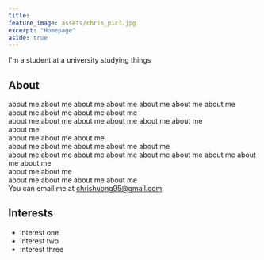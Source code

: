 ```yaml
---
title:
feature_image: assets/chris_pic3.jpg
excerpt: "Homepage"
aside: true
---
```


I'm a student at a university studying things

## About

about me about me about me about me about me about me about me   
about me about me about me about me   
about me about me about me about me about me about me   
about me   
about me about me about me   
about me about me about me about me about me   
about me about me about me about me about me about me about me about me about me   
about me about me   
about me about me about me about me  
You can email me at <a href="mailto:chrishuong95@gmail.com">chrishuong95@gmail.com</a>
  


## Interests

- interest one
- interest two
- interest three




